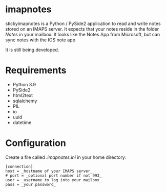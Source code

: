 # imapnotes

stickyimapnotes is a Python / PySide2 application to read and write notes stored on an IMAPS server. It expects that your notes reside in the folder _Notes_ in your mailbox.
It looks like the Notes App from Microsoft, but can sync notes with the IOS note app

It is still being developed.



# Requirements

* Python 3.9
* PySide2
* html2text
* sqlalchemy
* PIL
* io
* uuid
* datetime


# Configuration

Create a file called _.imapnotes.ini_ in your home directory:

```
[connection]
host = _hostname of your IMAPS server_
# port = _optional port number if not 993_
user = _username to log into your mailbox_
pass = _your password_
```


